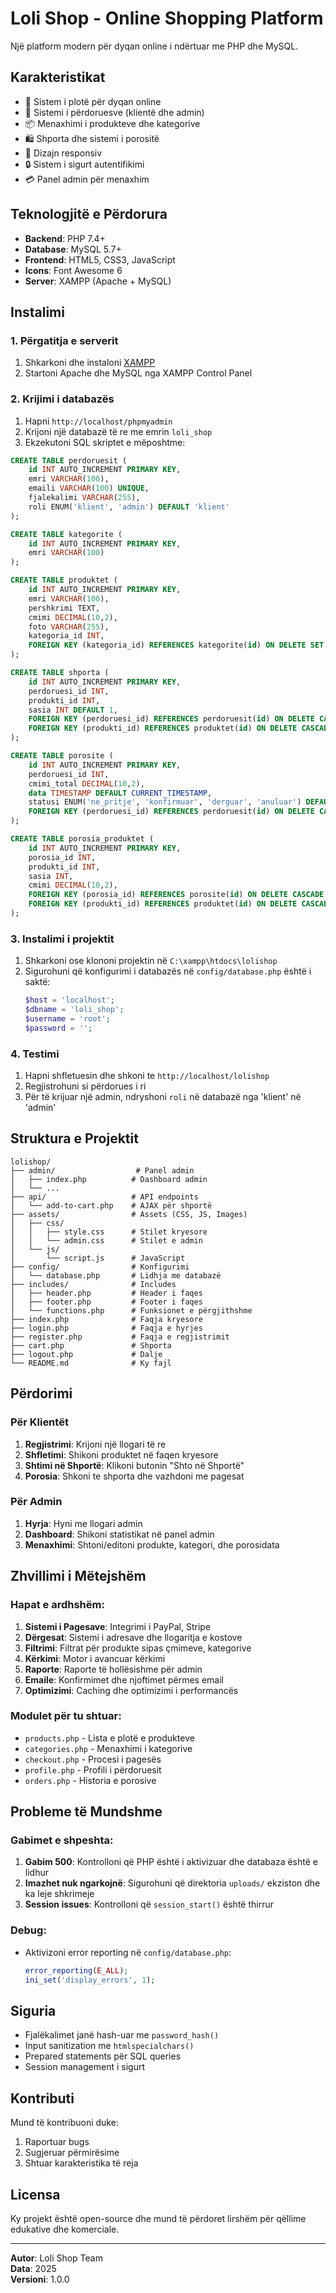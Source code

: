 # Loli Shop - Online Shopping Platform

Një platform modern për dyqan online i ndërtuar me PHP dhe MySQL.

## Karakteristikat

- 🛒 Sistem i plotë për dyqan online
- 👥 Sistemi i përdoruesve (klientë dhe admin)
- 📦 Menaxhimi i produkteve dhe kategorive
- 🛍️ Shporta dhe sistemi i porositë
- 📱 Dizajn responsiv
- 🔒 Sistem i sigurt autentifikimi
- 💳 Panel admin për menaxhim

## Teknologjitë e Përdorura

- **Backend**: PHP 7.4+
- **Database**: MySQL 5.7+
- **Frontend**: HTML5, CSS3, JavaScript
- **Icons**: Font Awesome 6
- **Server**: XAMPP (Apache + MySQL)

## Instalimi

### 1. Përgatitja e serverit

1. Shkarkoni dhe instaloni [XAMPP](https://www.apachefriends.org/)
2. Startoni Apache dhe MySQL nga XAMPP Control Panel

### 2. Krijimi i databazës

1. Hapni `http://localhost/phpmyadmin`
2. Krijoni një databazë të re me emrin `loli_shop`
3. Ekzekutoni SQL skriptet e mëposhtme:

```sql
CREATE TABLE perdoruesit (
    id INT AUTO_INCREMENT PRIMARY KEY,
    emri VARCHAR(100),
    emaili VARCHAR(100) UNIQUE,
    fjalekalimi VARCHAR(255),
    roli ENUM('klient', 'admin') DEFAULT 'klient'
);

CREATE TABLE kategorite (
    id INT AUTO_INCREMENT PRIMARY KEY,
    emri VARCHAR(100)
);

CREATE TABLE produktet (
    id INT AUTO_INCREMENT PRIMARY KEY,
    emri VARCHAR(100),
    pershkrimi TEXT,
    cmimi DECIMAL(10,2),
    foto VARCHAR(255),
    kategoria_id INT,
    FOREIGN KEY (kategoria_id) REFERENCES kategorite(id) ON DELETE SET NULL
);

CREATE TABLE shporta (
    id INT AUTO_INCREMENT PRIMARY KEY,
    perdoruesi_id INT,
    produkti_id INT,
    sasia INT DEFAULT 1,
    FOREIGN KEY (perdoruesi_id) REFERENCES perdoruesit(id) ON DELETE CASCADE,
    FOREIGN KEY (produkti_id) REFERENCES produktet(id) ON DELETE CASCADE
);

CREATE TABLE porosite (
    id INT AUTO_INCREMENT PRIMARY KEY,
    perdoruesi_id INT,
    cmimi_total DECIMAL(10,2),
    data TIMESTAMP DEFAULT CURRENT_TIMESTAMP,
    statusi ENUM('ne_pritje', 'konfirmuar', 'derguar', 'anuluar') DEFAULT 'ne_pritje',
    FOREIGN KEY (perdoruesi_id) REFERENCES perdoruesit(id) ON DELETE CASCADE
);

CREATE TABLE porosia_produktet (
    id INT AUTO_INCREMENT PRIMARY KEY,
    porosia_id INT,
    produkti_id INT,
    sasia INT,
    cmimi DECIMAL(10,2),
    FOREIGN KEY (porosia_id) REFERENCES porosite(id) ON DELETE CASCADE,
    FOREIGN KEY (produkti_id) REFERENCES produktet(id) ON DELETE CASCADE
);
```

### 3. Instalimi i projektit

1. Shkarkoni ose klononi projektin në `C:\xampp\htdocs\lolishop`
2. Sigurohuni që konfigurimi i databazës në `config/database.php` është i saktë:
   ```php
   $host = 'localhost';
   $dbname = 'loli_shop';
   $username = 'root';
   $password = '';
   ```

### 4. Testimi

1. Hapni shfletuesin dhe shkoni te `http://localhost/lolishop`
2. Regjistrohuni si përdorues i ri
3. Për të krijuar një admin, ndryshoni `roli` në databazë nga 'klient' në 'admin'

## Struktura e Projektit

```
lolishop/
├── admin/                  # Panel admin
│   ├── index.php          # Dashboard admin
│   └── ...
├── api/                   # API endpoints
│   └── add-to-cart.php    # AJAX për shportë
├── assets/                # Assets (CSS, JS, Images)
│   ├── css/
│   │   ├── style.css      # Stilet kryesore
│   │   └── admin.css      # Stilet e admin
│   └── js/
│       └── script.js      # JavaScript
├── config/                # Konfigurimi
│   └── database.php       # Lidhja me databazë
├── includes/              # Includes
│   ├── header.php         # Header i faqes
│   ├── footer.php         # Footer i faqes
│   └── functions.php      # Funksionet e përgjithshme
├── index.php              # Faqja kryesore
├── login.php              # Faqja e hyrjes
├── register.php           # Faqja e regjistrimit
├── cart.php               # Shporta
├── logout.php             # Dalje
└── README.md              # Ky fajl
```

## Përdorimi

### Për Klientët

1. **Regjistrimi**: Krijoni një llogari të re
2. **Shfletimi**: Shikoni produktet në faqen kryesore
3. **Shtimi në Shportë**: Klikoni butonin "Shto në Shportë"
4. **Porosia**: Shkoni te shporta dhe vazhdoni me pagesat

### Për Admin

1. **Hyrja**: Hyni me llogari admin
2. **Dashboard**: Shikoni statistikat në panel admin
3. **Menaxhimi**: Shtoni/editoni produkte, kategori, dhe porosidata

## Zhvillimi i Mëtejshëm

### Hapat e ardhshëm:

1. **Sistemi i Pagesave**: Integrimi i PayPal, Stripe
2. **Dërgesat**: Sistemi i adresave dhe llogaritja e kostove
3. **Filtrimi**: Filtrat për produkte sipas çmimeve, kategorive
4. **Kërkimi**: Motor i avancuar kërkimi
5. **Raporte**: Raporte të hollësishme për admin
6. **Emaile**: Konfirmimet dhe njoftimet përmes email
7. **Optimizimi**: Caching dhe optimizimi i performancës

### Modulet për tu shtuar:

- `products.php` - Lista e plotë e produkteve
- `categories.php` - Menaxhimi i kategorive
- `checkout.php` - Procesi i pagesës
- `profile.php` - Profili i përdoruesit
- `orders.php` - Historia e porosive

## Probleme të Mundshme

### Gabimet e shpeshta:

1. **Gabim 500**: Kontrolloni që PHP është i aktivizuar dhe databaza është e lidhur
2. **Imazhet nuk ngarkojnë**: Sigurohuni që direktoria `uploads/` ekziston dhe ka leje shkrimeje
3. **Session issues**: Kontrolloni që `session_start()` është thirrur

### Debug:

- Aktivizoni error reporting në `config/database.php`:
  ```php
  error_reporting(E_ALL);
  ini_set('display_errors', 1);
  ```

## Siguria

- Fjalëkalimet janë hash-uar me `password_hash()`
- Input sanitization me `htmlspecialchars()`
- Prepared statements për SQL queries
- Session management i sigurt

## Kontributi

Mund të kontribuoni duke:
1. Raportuar bugs
2. Sugjeruar përmirësime
3. Shtuar karakteristika të reja

## Licensa

Ky projekt është open-source dhe mund të përdoret lirshëm për qëllime edukative dhe komerciale.

---

**Autor**: Loli Shop Team  
**Data**: 2025  
**Versioni**: 1.0.0
